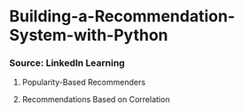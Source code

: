# Building-a-Recommendation-System-with-Python
### Source: LinkedIn Learning

1. Popularity-Based Recommenders

2. Recommendations Based on Correlation
